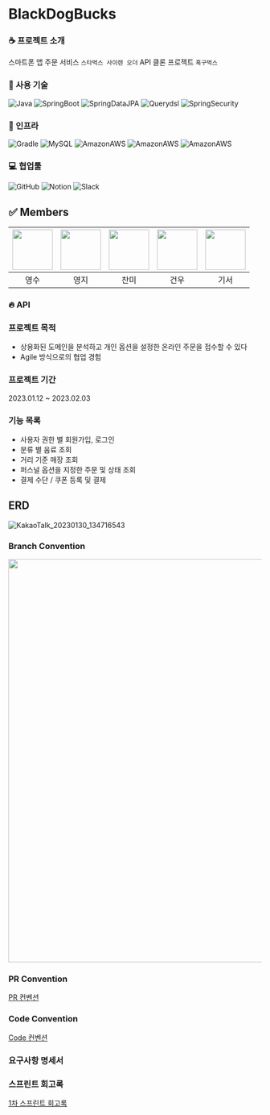 # BlackDogBucks

### :coffee: 프로젝트 소개
스마트폰 앱 주문 서비스 `스타벅스 사이렌 오더` API 클론 프로젝트 `흑구벅스`

### :rocket: 사용 기술

![Java](https://img.shields.io/badge/-Java%2011-007396?style=plastic&logo=java&logoColor=white)
![SpringBoot](https://img.shields.io/badge/-Spring%20Boot%202.7.7-6DB33F?style=plastic&logo=Spring%20Boot&logoColor=white)
![SpringDataJPA](https://img.shields.io/badge/-Spring%20Data%20JPA%20-6D933F?style=plastic&logo=Spring&logoColor=white)
![Querydsl](https://img.shields.io/badge/-Querydsl%205.0.0-7D933F?style=plastic&logo=Spring&logoColor=white)
![SpringSecurity](https://img.shields.io/badge/-Spring%20Security-6DB33F?style=plastic&logo=SpringSecurity&logoColor=white)

### 🎯 인프라 

![Gradle](https://img.shields.io/badge/-Gradle%207.6-02303A?style=plastic&logo=Gradle&logoColor=white)
![MySQL](https://img.shields.io/badge/MySQL%208.028-4479A1?style=plastic&logo=MySQL&logoColor=white)
![AmazonAWS](https://img.shields.io/badge/AWS%20S3-232F3E?style=plastic&logo=AmazonAWS&logoColor=white)
![AmazonAWS](https://img.shields.io/badge/AWS%20RDS-232F6E?style=plastic&logo=AmazonAWS&logoColor=white)
![AmazonAWS](https://img.shields.io/badge/AWS%20EC2-232F8E?style=plastic&logo=AmazonAWS&logoColor=white)

### 💻 협업툴

![GitHub](https://img.shields.io/badge/-GitHub-181717?style=plastic&logo=GitHub&logoColor=white)
![Notion](https://img.shields.io/badge/-Notion-000000?style=plastic&logo=Notion&logoColor=white)
![Slack](https://img.shields.io/badge/-Slack-4A154B?style=plastic&logo=Slack&logoColor=white)

## ✅ Members

| [<img src="https://github.com/devYSK.png" width="80">](https://github.com/devYSK) | [<img src="https://github.com/youngjijang.png" width="80">](https://github.com/youngjijang) | [<img src="https://github.com/tinajeong.png" width="80">](https://github.com/tinajeong) | [<img src="https://github.com/geonwoo0215.png" width="80">](https://github.com/geonwoo0215) | [<img src="https://github.com/rlarltj.png" width="80">](https://github.com/rlarltj) |
|:----------------------------------------------------------------------------------:|:---------------------------------------------------------------------------------------:|:-----------------------------------------------------------------------------------:|:-----------------------------------------------------------------------------------:|:-----------------------------------------------------------------------------------:|
|                                         영수                                         |                                           영지                                            |                                         찬미                                          |                                         건우                                          |                                         기서                                          |


### 🔥 API

### 프로젝트 목적

- 상용화된 도메인을 분석하고 개인 옵션을 설정한 온라인 주문을 접수할 수 있다
- Agile 방식으로의 협업 경험

### 프로젝트 기간
2023.01.12 ~ 2023.02.03

### 기능 목록
- 사용자 권한 별 회원가입, 로그인
- 분류 별 움료 조회
- 거리 기준 매장 조회
- 퍼스널 옵션을 지정한 주문 및 상태 조회
- 결제 수단 / 쿠폰 등록 및 결제  


## ERD
![KakaoTalk_20230130_134716543](https://user-images.githubusercontent.com/82176176/215390492-c6a324dd-e342-44af-b060-f3a11d7842dd.png)

### Branch Convention
<img src="https://rovitpm.com/content/images/2022/01/feature-branch-with-develop-git-workflow-1.png" width="800">

### PR Convention
[PR 컨벤션](https://www.notion.so/backend-devcourse/PR-Template-1f251b423e4e46b4995e53b337997c53)
### Code Convention
[Code 컨벤션](https://www.notion.so/backend-devcourse/c84e699e877c48dda2c3a7bf74ba0a43)
### 요구사항 명세서



### 스프린트 회고록
[1차 스프린트 회고록](https://www.notion.so/backend-devcourse/1-693b2efd49e24928a17aefa241c85472?p=c38ca1e474194fad9034a355358ae207&pm=c)
